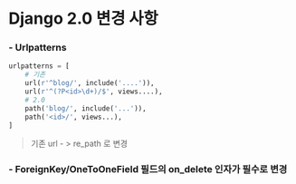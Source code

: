 # Django 2.0 변경 사항

### - Urlpatterns
```python
urlpatterns = [
    # 기존
    url(r'^blog/', include('....')),
    url(r'^(?P<id>\d+)/$', views....),
    # 2.0
    path('blog/', include('...')),
    path('<id>/', views...),
]
```
> 기존 url - > re_path 로 변경

### - ForeignKey/OneToOneField 필드의 on_delete 인자가 필수로 변경


